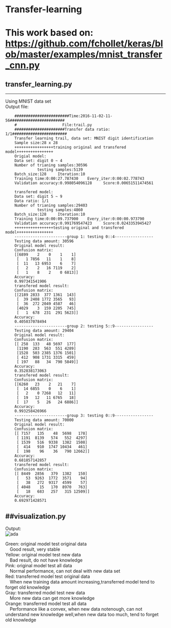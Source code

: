 # Transfer-learning
This work based on:  
https://github.com/fchollet/keras/blob/master/examples/mnist_transfer_cnn.py
=======================================
## transfer_learning.py
-------------
Using MNIST data set  
Output file: 

        ########################Time:2016-11-02-11-56########################        
        #                    File:trail.py
        ######################Transfer data ratio: 1/1########################
        Transfer learning trail, data set: MNIST digit identification
        Sample size:28 x 28
        +++++++++++++++++training original and transfered model++++++++++++++++
        Origial model:
        Data set: digit 0 ~ 4
        Number of trianing samples:30596
                  testing samples:5139
        Batch_size:128     Iteration:10
        Training time:0:00:27.787430    Every_iter:0:00:02.778743
        Validation accuracy:0.998054096128     Score:0.00651511474561

        transfered model:
        Data set: digit 5 ~ 9
        Data ratio: 1/1
        Number of trianing samples:29403
                  testing samples:4860
        Batch_size:128     Iteration:10
        Training time:0:00:09.737900    Every_iter:0:00:00.973790
        Validation accuracy:0.991769547423     Score:0.0243353945427
        +++++++++++++++++testing original and transfered model++++++++++++++++
        -----------------------group 1: testing 0::4-----------------
        Testing data amount: 30596
        Original model result:
        Confusion matrix:
        [[6899    2    0    1    1]
         [   1 7856   11    1    8]
         [  11   13 6953    6    7]
         [   2    2   16 7119    2]
         [   1    8    2    0 6813]]
        Accuracy:
        0.997341541906
        transfered model result:
        Confusion matrix:
        [[2189 2833  377 1361  143]
         [  39 2408 1772 3565   93]
         [  36  272 2049 4587   46]
         [4029    3  159 2205  745]
         [   1  678  231  291 5623]]
        Accuracy:
        0.405037078494
        -----------------------group 2: testing 5::9-----------------
        Testing data amount: 29404
        Original model result:
        Confusion matrix:
        [[ 258  133   48 5697  177]
         [1190  283  563  551 4289]
         [1528  503 2385 1376 1501]
         [ 412  908 1731 3315  459]
         [ 197   88   34  790 5849]]
        Accuracy:
        0.352838173063
        transfered model result:
        Confusion matrix:
        [[6260   23    2   21    7]
         [  14 6855    0    6    1]
         [   2    0 7268   12   11]
         [  19   12   11 6765   18]
         [  17    5   26   24 6886]]
        Accuracy:
        0.993258426966
        -----------------------group 3: testing 0::9-----------------
        Testing data amount: 70000
        Original model result:
        Confusion matrix:
        [[ 7157   135    48  5698   178]
         [ 1191  8139   574   552  4297]
         [ 1539   516  9338  1382  1508]
         [  414   910  1747 10434   461]
         [  198    96    36   790 12662]]
        Accuracy:
        0.681857142857
        transfered model result:
        Confusion matrix:
        [[ 8449  2856   379  1382   150]
         [   53  9263  1772  3571    94]
         [   38   272  9317  4599    57]
         [ 4048    15   170  8970   763]
         [   18   683   257   315 12509]]
        Accuracy:
        0.692971428571
##visualization.py
-----------------------------------
Output:  
![ada](https://cloud.githubusercontent.com/assets/16301109/23198697/ba3a5e6e-f90c-11e6-971e-2953364366ef.png)

Green: original model test original data  
&emsp;Good result, very stable  
Yellow: original model test new data  
&emsp;Bad result, do not have knowledge  
Pink: original model test all data  
&emsp;Normal performance, can not deal with new data set  
Red: transferred model test original data  
&emsp;When new training data amount increasing,transferred model tend to forget old knowledge  
Gray: transferred model test new data  
&emsp;More new data can get more knowledge  
Orange: transferred model test all data  
&emsp;Performance like a convex, when new data notenough, can not understand new knowledge well,when new data too much, tend to forget old knowledge

